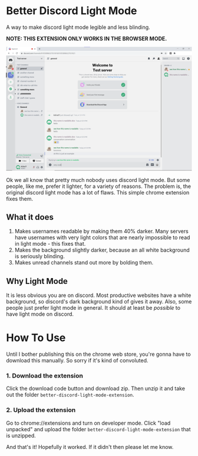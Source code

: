 # Better Discord Light Mode
A way to make discord light mode legible and less blinding.

**NOTE: THIS EXTENSION ONLY WORKS IN THE BROWSER MODE.**

![Demo of what it looks like](demo-image.png)

Ok we all know that pretty much nobody uses discord light mode. But some people, like me, prefer it lighter, for a variety of reasons. The problem is, the original discord light mode has a lot of flaws. This simple chrome extension fixes them.

## What it does
1. Makes usernames readable by making them 40% darker. Many servers have usernames with very light colors that are nearly impossible to read in light mode - this fixes that.
2. Makes the background slightly darker, because an all white background is seriously blinding.
3. Makes unread channels stand out more by bolding them.

## Why Light Mode
It is less obvious you are on discord. Most productive websites have a white background, so discord's dark background kind of gives it away. Also, some people just prefer light mode in general. It should at least be *possible* to have light mode on discord.

# How To Use
Until I bother publishing this on the chrome web store, you're gonna have to download this manually. So sorry if it's kind of convoluted.

### 1. Download the extension
Click the download code button and download zip. Then unzip it and take out the folder `better-discord-light-mode-extension`.

### 2. Upload the extension
Go to chrome://extensions and turn on developer mode. Click "load unpacked" and upload the folder `better-discord-light-mode-extension` that is unzipped. 

And that's it! Hopefully it worked. If it didn't then please let me know.
